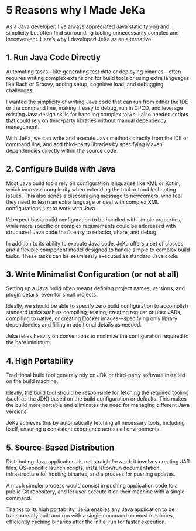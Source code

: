# 5 Reasons why I Made JeKa

As a Java developer, I've always appreciated Java static typing and simplicity
but often find surrounding tooling unnecessarily complex and inconvenient. Here’s why I developed JeKa as an alternative:

## 1. Run Java Code Directly

Automating tasks—like generating test data or deploying binaries—often requires writing complex extensions for build tools or using extra languages like Bash or Groovy, adding setup, cognitive load, and debugging challenges.

I wanted the simplicity of writing Java code that can run from either the IDE or the command line, making it easy to debug, run in CI/CD, and leverage existing Java design skills for handling complex tasks. I also needed scripts that could rely on third-party libraries without manual dependency management.

With JeKa, we can write and execute Java methods directly from the IDE or command line, and add third-party libraries by specifying Maven dependencies directly within the source code.

## 2. Configure Builds with Java

Most Java build tools rely on configuration languages like XML or Kotlin, which increase complexity when extending the tool or troubleshooting issues. This also sends a discouraging message to newcomers, who feel they need to learn an extra language or deal with complex XML configurations just to work with Java.

I’d expect basic build configuration to be handled with simple properties, while more specific or complex requirements could be addressed with structured Java code that’s easy to refactor, share, and debug.

In addition to its ability to execute Java code, JeKa offers a set of classes and a flexible component model designed to handle simple to complex build tasks. These tasks can be seamlessly executed as standard Java code.

## 3. Write Minimalist Configuration (or not at all)

Setting up a Java build often means defining project names, versions, and plugin details, even for small projects.

Ideally, we should be able to specify zero build configuration to accomplish standard tasks such as compiling, testing, creating regular or uber JARs, compiling to native, or creating Docker images—specifying only library dependencies and filling in additional details as needed.

Jeka relies heavily on conventions to minimize the configuration required to the bare minimum.

## 4. High Portability

Traditional build tool generaly rely on JDK or third-party software installed on the build machine.

Ideally, the build tool should be responsible for fetching the required tooling (such as the JDK) based on the build configuration or defaults. This makes the build more portable and eliminates the need for managing different Java versions.

JeKa achieves this by automatically fetching all necessary tools, including itself, ensuring a consistent experience across all environments.

## 5. Source-Based Distribution

Distributing Java applications is not straightforward: it involves creating JAR files, OS-specific launch scripts, installation/run documentation, infrastructure for hosting binaries, and a process for pushing updates.

A much simpler process would consist in pushing application code to a public Git repository, and let user execute it on their machine with a single command.

Thanks to its high portability, JeKa enables any Java application to be transparently built and run with a single command on most machines, efficiently caching binaries after the initial run for faster execution.


